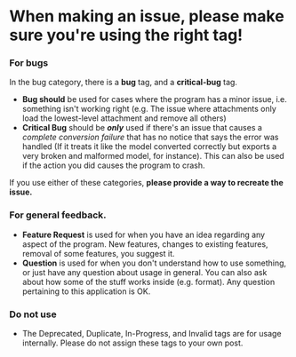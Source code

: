 # When making an issue, please make sure you're using the right tag!

### For bugs

In the bug category, there is a **bug** tag, and a **critical-bug** tag.

- **Bug should** be used for cases where the program has a minor issue, i.e. something isn't working right (e.g. The issue where attachments only load the lowest-level attachment and remove all others)
- **Critical Bug** should be ***only*** used if there's an issue that causes a *complete conversion failure* that has no notice that says the error was handled (If it treats it like the model converted correctly but exports a very broken and malformed model, for instance). This can also be used if the action you did causes the program to crash.

If you use either of these categories, **please provide a way to recreate the issue.**

### For general feedback.

- **Feature Request** is used for when you have an idea regarding any aspect of the program. New features, changes to existing features, removal of some features, you suggest it.
- **Question** is used for when you don't understand how to use something, or just have any question about usage in general. You can also ask about how some of the stuff works inside (e.g. format). Any question pertaining to this application is OK.

### Do not use

- The Deprecated, Duplicate, In-Progress, and Invalid tags are for usage internally. Please do not assign these tags to your own post.
